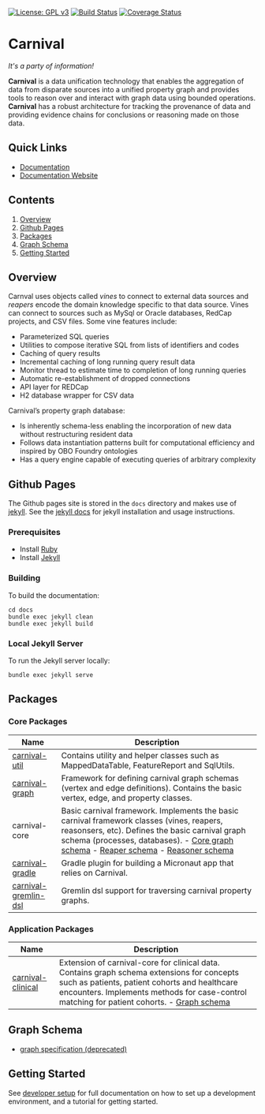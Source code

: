 [![License: GPL v3](https://img.shields.io/badge/License-GPL%20v3-blue.svg)](https://github.com/pennbiobank/pennai/carnival-public/master/LICENSE)
[![Build Status](https://travis-ci.org/pmbb-ibi/carnival.svg?branch=master)](https://travis-ci.org/pmbb-ibi/carnival)
<a href='https://coveralls.io/github/pmbb-ibi/carnival?branch=master'><img src='https://coveralls.io/repos/github/pmbb-ibi/carnival/badge.svg?branch=master' alt='Coverage Status' /></a>

# Carnival

*It's a party of information!*

**Carnival** is a data unification technology that enables the aggregation of data from disparate sources into a unified property graph and provides tools to reason over and interact with graph data using bounded operations. **Carnival** has a robust architecture for tracking the provenance of data and providing evidence chains for conclusions or reasoning made on those data.

## Quick Links

-   [Documentation](docs/index.markdown)
-   [Documentation Website](https://pmbb-ibi.github.io/carnival/)

## Contents

1. [Overview](#overview)
1. [Github Pages](#github-pages-site)
1. [Packages](#package-overview)
1. [Graph Schema](#graph-schema)
1. [Getting Started](#getting-started)



## <a name="overview"></a> Overview

Carnval uses objects called _vines_ to connect to external data sources and _reapers_ encode the domain knowledge specific to that data source. Vines can connect to sources such as MySql or Oracle databases, RedCap projects, and CSV files. Some vine features include:

-   Parameterized SQL queries
-   Utilities to compose iterative SQL from lists of identifiers and codes
-   Caching of query results
-   Incremental caching of long running query result data
-   Monitor thread to estimate time to completion of long running queries
-   Automatic re-establishment of dropped connections
-   API layer for REDCap
-   H2 database wrapper for CSV data

Carnival’s property graph database:

-   Is inherently schema-less enabling the incorporation of new data without restructuring resident data
-   Follows data instantiation patterns built for computational efficiency and inspired by OBO Foundry ontologies
-   Has a query engine capable of executing queries of arbitrary complexity



## <a name="github-pages-site"></a> Github Pages

The Github pages site is stored in the `docs` directory and makes use of [jekyll](https://jekyllrb.com). See the [jekyll docs](https://jekyllrb.com/docs/) for jekyll installation and usage instructions.

### Prerequisites
- Install [Ruby](https://www.ruby-lang.org/en/)
- Install [Jekyll](https://jekyllrb.com)

### Building
To build the documentation:

```
cd docs
bundle exec jekyll clean
bundle exec jekyll build
```

### Local Jekyll Server

To run the Jekyll server locally:

```
bundle exec jekyll serve
```


## <a name="package-overview"></a> Packages

### Core Packages

Name | Description
--- | ---
[carnival-util](app/carnival-util/README.md) | Contains utility and helper classes such as MappedDataTable, FeatureReport and SqlUtils.
[carnival-graph](app/carnival-graph/README.md) | Framework for defining carnival graph schemas (vertex and edge definitions). Contains the basic vertex, edge, and property classes.
carnival-core | Basic carnival framework. Implements the basic carnival framework classes (vines, reapers, reasonsers, etc). Defines the basic carnival graph schema (processes, databases). - [Core graph schema](https://github.com/pmbb-ibi/carnival/blob/master/app/carnival-core/src/main/groovy/carnival/core/graph/Core.groovy) - [Reaper schema](https://github.com/pmbb-ibi/carnival/blob/master/app/carnival-core/src/main/groovy/carnival/core/graph/Reaper.groovy) - [Reasoner schema](https://github.com/pmbb-ibi/carnival/blob/master/app/carnival-core/src/main/groovy/carnival/core/graph/Reasoner.groovy)
[carnival-gradle](app/carnival-gradle/README.md) | Gradle plugin for building a Micronaut app that relies on Carnival.
[carnival-gremlin-dsl](app/carnival-gremlin-dsl/README.md) | Gremlin dsl support for traversing carnival property graphs.

### Application Packages

Name | Description
--- | ---
[carnival-clinical](app/carnival-clinical/README.md) | Extension of carnival-core for clinical data. Contains graph schema extensions for concepts such as patients, patient cohorts and healthcare encounters. Implements methods for case-control matching for patient cohorts. - [Graph schema](https://github.com/pmbb-ibi/carnival/blob/master/app/carnival-clinical/src/main/groovy/carnival/clinical/graph/Clinical.groovy)


## <a name="graph-schema"></a> Graph Schema

-   [graph specification (deprecated)](app/carnival-core/doc/graph.md)


## <a name="getting-started"></a> Getting Started

See [developer setup](https://pmbb-ibi.github.io/carnival/#DeveloperSetup) for full documentation on how to set up a development environment, and a tutorial for getting started.
